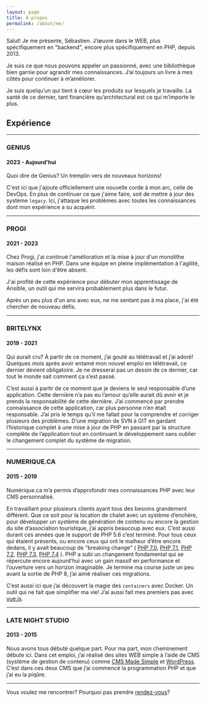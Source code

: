 ```yaml
---
layout: page
title: À propos
permalink: /about/me/
---
```

Salut! Je me présente, Sébastien. J’œuvre dans le WEB, plus spécifiquement en "backend", encore plus spécifiquement en PHP, depuis 2013.

Je suis ce que nous pouvons appeler un passionné, avec une bibliothèque bien garnie pour agrandir mes connaissances. J’ai toujours un livre à mes côtés pour continuer à m’améliorer.

Je suis quelqu’un qui tient à cœur les produits sur lesquels je travaille. La santé de ce dernier, tant financière qu’architectural est ce qui m’importe le plus.

## Expérience

---

### GENIUS
#### 2023 - Aujourd'hui
Quoi dire de Genius? Un tremplin vers de nouveaux horizons!

C'est ici que j'ajoute officiellement une nouvelle corde à mon arc, celle de DevOps. En plus de continuer ce que j'aime faire, soit de mettre à jour des système `legacy`. Ici, j'attaque les problèmes avec toutes les connaissances dont mon expérience a su acquérir.

---

### PROGI
#### 2021 - 2023
Chez Progi, j'ai continué l'amélioration et la mise à jour d'un monolithe maison réalisé en PHP. Dans une équipe en pleine implémentation à l'agilité, les défis sont loin d'être absent.

J'ai profité de cette expérience pour débuter mon apprentissage de Ansible, un outil qui me servira probablement plus dans le futur.

Après un peu plus d'un ans avec eux, ne me sentant pas à ma place, j'ai été chercher de nouveau défis.

---

### BRITELYNX
#### 2019 - 2021
Qui aurait cru? À partir de ce moment, j’ai gouté au télétravail et j’ai adoré! Quelques mois après avoir entamé mon nouvel emploi en télétravail, ce dernier devient obligatoire. Je ne dresserai pas un dessin de ce dernier, car tout le monde sait comment ça s’est passé. 

C’est aussi à partir de ce moment que je deviens le seul responsable d’une application. Cette dernière n’a pas eu l’amour qu’elle aurait dû avoir et je prends la responsabilité de cette dernière. J’ai commencé par prendre connaissance de cette application, car plus personne n’en était responsable. J’ai pris le temps qu’il me fallait pour la comprendre et corriger plusieurs des problèmes. D’une migration de SVN à GIT en gardant l’historique complet à une mise à jour de PHP en passant par la structure complète de l’application tout en continuant le développement sans oublier le changement complet du système de migration.

---

### NUMERIQUE.CA
#### 2015 - 2019
Numérique.ca m’a permis d’approfondir mes connaissances PHP avec leur CMS personnalisé.

En travaillant pour plusieurs clients ayant tous des besoins grandement différent. Que ce soit pour la location de chalet avec un système d’enchère, pour développer un système de génération de contenu ou encore la gestion du site d’association touristique, j’ai appris beaucoup avec eux. C’est aussi durant ces années que le support de PHP 5.6 c’est terminé. Pour tous ceux qui étaient présents, ou encore ceux qui ont le malheur d’être encore dedans, il y avait beaucoup de "breaking change" (
[PHP 7.0](https://www.php.net/manual/fr/migration70.incompatible.php),
[PHP 7.1](https://www.php.net/manual/fr/migration71.incompatible.php),
[PHP 7.2](https://www.php.net/manual/fr/migration72.incompatible.php),
[PHP 7.3](https://www.php.net/manual/fr/migration73.incompatible.php),
[PHP 7.4](https://www.php.net/manual/fr/migration74.incompatible.php)
). PHP a subi un changement fondamental qui se répercute encore aujourd’hui avec un gain massif en performance et l’ouverture vers un horizon imaginable. Je termine ma course juste un peu avant la sortie de PHP 8, j’ai aimé réaliser ces migrations.

C’est aussi ici que j’ai découvert la magie des `containers` avec Docker. Un outil qui ne fait que simplifier ma vie! J’ai aussi fait mes premiers pas avec [vue.js](https://vuejs.org/).

---

### LATE NIGHT STUDIO
#### 2013 - 2015
Nous avons tous débuté quelque part. Pour ma part, mon cheminement débute ici. Dans cet emploi, j’ai réalisé des sites WEB simple à l’aide de CMS (système de gestion de contenu) comme [CMS Made Simple](http://www.cmsmadesimple.org/) et [WordPress](https://wordpress.com/). C’est dans ces deux CMS que j’ai commencé la programmation PHP et que j’ai eu la piqûre.

---

Vous voulez me rencontrer? Pourquoi pas prendre [rendez-vous](https://calendly.com/sk2001)?